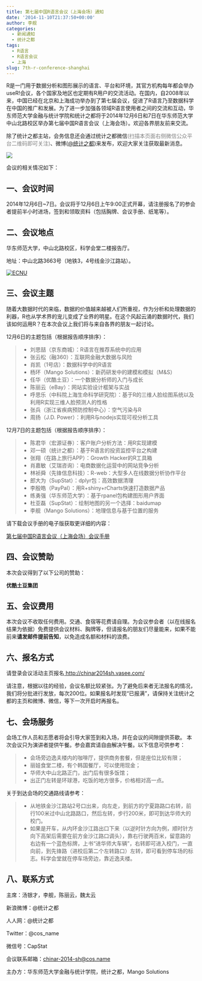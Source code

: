 ```yaml
---
title: 第七届中国R语言会议（上海会场）通知
date: '2014-11-10T21:37:50+00:00'
author: 李舰
categories:
  - 新闻通知
  - 统计之都
tags:
  - R语言
  - R语言会议
  - 上海
slug: 7th-r-conference-shanghai
---
```


R是一门用于数据分析和图形展示的语言、平台和环境，其官方机构每年都会举办useR!会议，各个国家及地区也定期有R用户的交流活动。在国内，自2008年以来，中国已经在北京和上海成功举办到了第七届会议，促进了R语言乃至数据科学在中国的推广和发展。为了进一步加强各领域R语言使用者之间的交流和互动，华东师范大学金融与统计学院和统计之都将于2014年12月6日和7日在华东师范大学中山北路校区举办第七届中国R语言会议（上海会场）。欢迎各界朋友前来交流。

除了统计之都主站，会务信息还会通过统计之都微信<span style="color: #808080;">(扫描本页面右侧微信公众平台二维码即可关注)</span>、微博(<a href="http://weibo.com/cosname" target="_blank">@统计之都</a>)来发布，欢迎大家关注获取最新消息。

![](https://cos.name/wp-content/uploads/2010/06/China-R-Logo.png)

会议的相关情况如下：

## 一、会议时间

2014年12月6日~7日。会议将于12月6日上午9:00正式开幕，请注册报名了的参会者提前半小时进场，签到和领取资料（包括胸牌、会议手册、纸笔等）。

## 二、会议地点

华东师范大学，中山北路校区，科学会堂二楼报告厅。
  
地址：中山北路3663号（地铁3，4号线金沙江路站）。
  
[![ECNU](https://cos.name/wp-content/uploads/2011/09/ECNU_MAP.png)](http://ditu.google.cn/maps?hl=zh-CN&tab=wl&q=%E5%8D%8E%E4%B8%9C%E5%B8%88%E8%8C%83%E5%A4%A7%E5%AD%A6%E9%80%B8%E5%A4%AB%E6%A5%BC)

## **三、会议主题**

随着大数据时代的来临，数据的价值越来越被人们所重视，作为分析和处理数据的利器，R也从学术界的宠儿变成了业界的明星。在这个风起云涌的数据时代，我们该如何运用R？在本次会议上我们将与来自各界的朋友一起讨论。

12月6日的主题包括（根据报告顺序排序）：

>   * 刘思喆（京东商城）：R语言在推荐系统中的应用
>   * 张云松（融360）：互联网金融大数据与风险
>   * 肖凯（1号店）：数据科学中的R语言
>   * 杨环（Mango Solutions）：新药研发中的建模和模拟（M&S）
>   * 任华（优酷土豆）：一个数据分析师的入门与成长
>   * 陈丽云（eBay）：网站实验设计框架与实战
>   * 呼思乐（中科院上海生命科学研究院）：基于R的三维人脸绘图系统以及利用R实现三维人脸预测人的性格
>   * 张兵（浙江省疾病预防控制中心）：空气污染与R
>   * 周扬（J.D. Power）：利用R与nodejs实现可视分析工具

<!--more-->

12月7日的主题包括（根据报告顺序排序）：

>   * 陈君华（宏源证券）：客户账户分析方法：用R实现建模
>   * 邓一硕（统计之都）：基于R语言的投资监控平台之构建
>   * 张翔（在路上旅行APP）：Growth Hacker的R工具箱
>   * 肖嘉敏（艾瑞咨询）：电商数据化运营中的网站竞争分析
>   * 林祯舜（先锋信息科技）：R-web：大型多人在线数据分析协作平台
>   * 郎大为（SupStat）：dplyr包：高效数据清理
>   * 李殷皓（PayPal）：用R+shiny+rCharts快速打造数据产品
>   * 练勇强（华东师范大学）：基于rpanel包构建图形用户界面
>   * 杜亚磊（SupStat）：绘制地图的另一个选择：baidumap
>   * 李舰（Mango Solutions）：地理信息与基于位置的服务

<!--more-->

请下载会议手册的电子版获取更详细的内容：
  
[第七届中国R语言会议（上海会场）会议手册](https://cos.name/wp-content/uploads/2014/11/ChinaR2014SH_Manual_V3.pdf)

## **四、会议赞助**

本次会议得到了以下公司的赞助：

**优酷土豆集团**

## **五、会议费用**

本次会议不收取任何费用。交通、食宿等花费请自理。为会议参会者（以在线报名结果为依据）免费提供会议材料、胸牌等，但请报名的朋友们尽量能来，如果不能前来**请发邮件提前告知**，以免造成名额和材料的浪费。

## **六、报名方式**

请登录会议活动主页报名<a href="http://chinar2014sh.vasee.com/" target="_blank"> http://chinar2014sh.vasee.com/</a>

请注意，根据以往的经验，会议名额比较紧张。为了避免后来者无法报名的情况，我们将分批进行发放，每次200位。如果报名时发现“已报满”，请保持关注统计之都的主页和微博、微信，等下一次开启时再报名。

## 七、会场服务

会场工作人员和志愿者将会引导大家签到和入场，并在会议的间隙提供茶歇。 本次会议只为演讲者提供午餐。参会嘉宾请自由解决午餐。以下信息可供参考：

>   * 会场旁边逸夫楼内的咖啡厅，提供商务套餐，但是座位比较有限；
>   * 丽娃食堂二楼，有个韩国餐厅，可以使用现金；
>   * 华师大中山北路正门，出门后有很多饭馆；
>   * 出正门左转是环球港，吃饭的地方很多，价格相对高一点。

关于到达会场的交通路线请参考：

>   * 从地铁金沙江路站2号口出来，向左走，到前方的宁夏路路口右转，前行100米过中山北路路口，然后左转，步行200米，即可到达华师大的校门。
>   * 如果是开车，从内环金沙江路出口下来（以逆时针方向为例，顺时针方向下高架后需要在前方金沙江路口调头），靠右行驶两百米，留意路的右边有一个蓝色标牌，上书“进华师大车辆”，右转即可进入校门，一直向前，到先锋路（进校后第二个左转路口）左转，即可看到停车场的标志。科学会堂就在停车场旁边，靠近逸夫楼。

## **八、联系方式**

主席：汤银才，李舰，陈丽云，魏太云
  
新浪微博：@统计之都
  
人人网：@统计之都
  
Twitter：@cos_name
  
微信号：CapStat
  
会议联系邮箱：chinar-2014-sh@cos.name
  
主办方：华东师范大学金融与统计学院，统计之都，Mango Solutions
